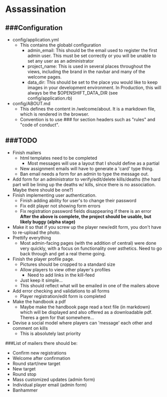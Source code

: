 # Assassination #
###Configuration
-------------------
- config/application.yml
  - This contains the globabl configuration
    - admin_email: This should be the email used to register the first admin user. This must be set correctly or you will be unable to set any user as an administrator
    - project_name: This is used in several places throughout the views, including the brand in the navbar and many of the welcome pages.
    - data_dir: This should be set to the place you would like to keep images in your development environment. In Production, this will always be the $OPENSHIFT_DATA_DIR (see config/application.rb)
- config/ABOUT.md
  - This defines the content in /welcome/about. It is a markdown file, which is rendered in the browser. 
  - Convention is to use ### for section headers such as "rules" and "code of conduct".

###TODO
------------------
- Finish mailers
  - html templates need to be completed
    - Most messages will use a layout that I should define as a partial
  - New assignment emails will have to generate a 'card' type thing.
  - Ban email needs a form for an admin to type the message out.
- Add form for an administrator to verify/edit/delete kills/deaths (the hard part will be lining up the deaths w/ kills, since there is no association. Maybe there should be one?)
- Finish implementing user authentication.
  - Finish adding ability for user's to change their password
  - Fix edit player not showing form errors
  - Fix registration password fields disappearing if there is an error
**After the above is complete, the project should be usable, but likely buggy (alpha stage)**
- Make it so that if you screw up the player new/edit form, you don't have to re-upload the photo.
- Prettify everything
  - Most admin-facing pages (with the addition of central) were done very quickly, with a focus on functionality over asthetics. Need to go back through and get a real theme going.
- Finish the player profile page.
  - Pictures should be cropped to a standard size
  - Allow players to view other player's profiles
    - Need to add links in the kill-feed
  - Just keep it simple...
  - This should reflect what will be emailed in one of the mailers above
- Add error checking and validations to all forms
  - Player registration/edit form is completed
- Make the handbook a pdf
  - Maybe make the handbook page read a text file (in markdown) which will be displayed and also offered as a downloadable pdf. Theres a gem for that somewhere...
- Devise a social model where players can 'message' each other and comment on kills
  - This is absolutely last priority

###List of mailers there should be:
- Confirm new registrations
- Welcome after confirmation
- Round start/new target
- New target
- Round stop
- Mass customized updates (admin form)
- Individual player email (admin form)
- Banhammer
